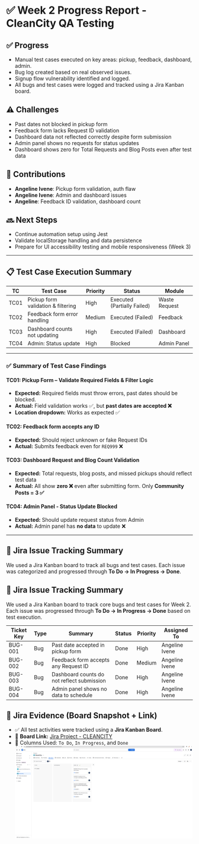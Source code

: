 # ✅ Week 2 Progress Report - CleanCity QA Testing

## ✅ Progress
- Manual test cases executed on key areas: pickup, feedback, dashboard, admin.
- Bug log created based on real observed issues.
- Signup flow vulnerability identified and logged.
- All bugs and test cases were logged and tracked using a Jira Kanban board.

## ⚠️ Challenges
- Past dates not blocked in pickup form
- Feedback form lacks Request ID validation
- Dashboard data not reflected correctly despite form submission
- Admin panel shows no requests for status updates
- Dashboard shows zero for Total Requests and Blog Posts even after test data

## 👥 Contributions
- **Angeline Ivene**: Pickup form validation, auth flaw
- **Angeline Ivene**: Admin and dashboard issues
- **Angeline**: Feedback ID validation, dashboard count

## 🔜 Next Steps
- Continue automation setup using Jest
- Validate localStorage handling and data persistence
- Prepare for UI accessibility testing and mobile responsiveness (Week 3)

---

## 📋 Test Case Execution Summary

| TC     | Test Case                               | Priority | Status                   | Module        |
|--------|------------------------------------------|----------|--------------------------|----------------|
| TC01   | Pickup form validation & filtering       | High     | Executed (Partially Failed) | Waste Request  |
| TC02   | Feedback form error handling             | Medium   | Executed (Failed)           | Feedback       |
| TC03   | Dashboard counts not updating            | High     | Executed (Failed)           | Dashboard      |
| TC04   | Admin: Status update                     | High     | Blocked                     | Admin Panel    |

---

### ✅ Summary of Test Case Findings

#### TC01: Pickup Form – Validate Required Fields & Filter Logic
- **Expected:** Required fields must throw errors, past dates should be blocked.
- **Actual:** Field validation works ✅, but **past dates are accepted ❌**
- **Location dropdown:** Works as expected ✅

#### TC02: Feedback form accepts any ID
- **Expected:** Should reject unknown or fake Request IDs
- **Actual:** Submits feedback even for `REQ999` ❌

#### TC03: Dashboard Request and Blog Count Validation
- **Expected:** Total requests, blog posts, and missed pickups should reflect test data
- **Actual:** All show **zero ❌** even after submitting form. Only **Community Posts = 3 ✅**

#### TC04: Admin Panel - Status Update Blocked
- **Expected:** Should update request status from Admin
- **Actual:** Admin panel has **no data** to update ❌

---

## 🧾 Jira Issue Tracking Summary

We used a Jira Kanban board to track all bugs and test cases. Each issue was categorized and progressed through **To Do → In Progress → Done**.

## 🧾 Jira Issue Tracking Summary

We used a Jira Kanban board to track core bugs and test cases for Week 2. Each issue was progressed through **To Do → In Progress → Done** based on test execution.

| Ticket Key | Type     | Summary                                     | Status  | Priority | Assigned To     |
|------------|----------|---------------------------------------------|---------|----------|------------------|
| BUG-001    | Bug      | Past date accepted in pickup form           | Done    | High     | Angeline Ivene   |
| BUG-002    | Bug      | Feedback form accepts any Request ID        | Done    | Medium   | Angeline Ivene   |
| BUG-003    | Bug      | Dashboard counts do not reflect submission  | Done    | High     | Angeline Ivene   |
| BUG-004    | Bug      | Admin panel shows no data to schedule       | Done    | High     | Angeline Ivene   |


## 📌 Jira Evidence (Board Snapshot + Link)

- ✅ All test activities were tracked using a **Jira Kanban Board**.
- 🔗 **Board Link:** [Jira Project - CLEANCITY](https://ivyneangeline-1752265462593.atlassian.net/jira/software/projects/CLEAN/boards/3)
- 🧷 Columns Used: `To Do`, `In Progress`, and `Done`
![Jira Kanban Screenshot](image.png)